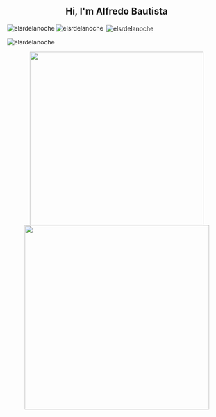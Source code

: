 
<h2 align="center">Hi, I'm Alfredo Bautista</h2>


<p><img align="left" src="https://github-readme-stats.vercel.app/api/top-langs?username=elsrdelanoche&show_icons=true&theme=dark&locale=en&layout=compact" alt="elsrdelanoche" /></p>
<p><img align="left" src="https://github-readme-stats.vercel.app/api?username=elsrdelanoche&theme=tokyonight&show_icons=true&hide_border=false&count_private=true
" alt="elsrdelanoche" /></p>

<p>&nbsp;<img align="center" src="https://github-readme-stats.vercel.app/api?username=elsrdelanoche&show_icons=true&theme=dark&locale=en" alt="elsrdelanoche" /></p>

<p><img align="center" src="https://github-readme-streak-stats.herokuapp.com/?user=elsrdelanoche&" alt="elsrdelanoche" /></p>

<div align="center">
   <img width="400" src="https://github-readme-stats.vercel.app/api?username=elsrdelanoche&theme=tokyonight&show_icons=true&hide_border=false&count_private=true" />
   <img width="425" src="https://github-readme-streak-stats.herokuapp.com/?user=joshxfi&theme=tokyonight&hide_border=true" />
</div>
